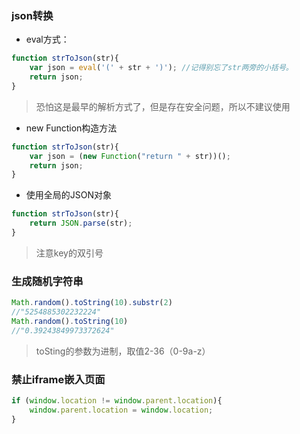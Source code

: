 ### json转换


- eval方式：

```javascript
function strToJson(str){ 
    var json = eval('(' + str + ')'); //记得别忘了str两旁的小括号。 
    return json; 
}
```
> 恐怕这是最早的解析方式了，但是存在安全问题，所以不建议使用


- new Function构造方法

```javascript
function strToJson(str){ 
    var json = (new Function("return " + str))(); 
    return json; 
}
```


- 使用全局的JSON对象

```javascript
function strToJson(str){ 
    return JSON.parse(str); 
}
```
> 注意key的双引号

### 生成随机字符串

```js
Math.random().toString(10).substr(2)
//"5254885302232224"
Math.random().toString(10)
//"0.39243849973372624"
```
> toSting的参数为进制，取值2-36（0-9a-z）

### 禁止iframe嵌入页面

```js
if (window.location != window.parent.location){
    window.parent.location = window.location;
}
```

